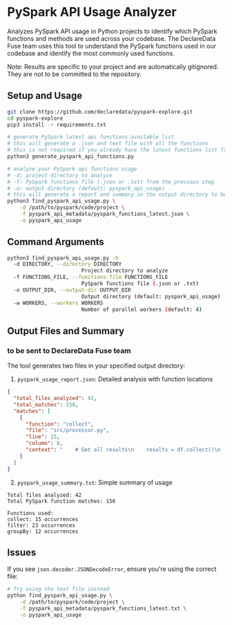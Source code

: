 # PySpark API Usage Analyzer

Analyzes PySpark API usage in Python projects to identify which PySpark functions and methods are used across your codebase. The DeclareData Fuse team uses this tool to understand the PySpark functions used in our codebase and identify the most commonly used functions.

Note: Results are specific to your project and are automatically gitignored. They are not to be committed to the repository.

## Setup and Usage

```bash
git clone https://github.com/declaredata/pyspark-explore.git
cd pyspark-explore
pip3 install -r requirements.txt
```

```bash
# generate PySpark latest api functions available list
# this will generate a .json and text file with all the functions
# this is not required if you already have the latest functions list from the repository
python3 generate_pyspark_api_functions.py
```

```bash
# analyze your PySpark api functions usage
# -d: project directory to analyze
# -f: PySpark functions file (.json or .txt) from the previous step
# -o: output directory (default: pyspark_api_usage)
# this will generate a report and summary in the output directory to be sent to the DeclareData Fuse team
python3 find_pyspark_api_usage.py \
    -d /path/to/pyspark/code/project \
    -f pyspark_api_metadata/pyspark_functions_latest.json \
    -o pyspark_api_usage
```

## Command Arguments

```bash
python3 find_pyspark_api_usage.py -h
  -d DIRECTORY, --directory DIRECTORY
                        Project directory to analyze
  -f FUNCTIONS_FILE, --functions-file FUNCTIONS_FILE
                        PySpark functions file (.json or .txt)
  -o OUTPUT_DIR, --output-dir OUTPUT_DIR
                        Output directory (default: pyspark_api_usage)
  -w WORKERS, --workers WORKERS
                        Number of parallel workers (default: 4)
```

## Output Files and Summary
### to be sent to DeclareData Fuse team

The tool generates two files in your specified output directory:

1. `pyspark_usage_report.json`: Detailed analysis with function locations
```json
{
  "total_files_analyzed": 42,
  "total_matches": 156,
  "matches": [
    {
      "function": "collect",
      "file": "src/processor.py",
      "line": 25,
      "column": 8,
      "context": "    # Get all results\n    results = df.collect()\n    process_results(results)"
    }
  ]
}
```

2. `pyspark_usage_summary.txt`: Simple summary of usage
```text
Total files analyzed: 42
Total PySpark function matches: 156

Functions used:
collect: 15 occurrences
filter: 23 occurrences
groupBy: 12 occurrences
```

## Issues

If you see `json.decoder.JSONDecodeError`, ensure you're using the correct file:
```bash
# Try using the text file instead
python find_pyspark_api_usage.py \
    -d /path/to/pyspark/code/project \
    -f pyspark_api_metadata/pyspark_functions_latest.txt \
    -o pyspark_api_usage
```
